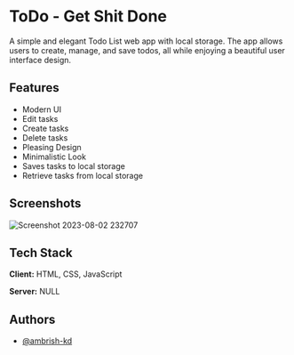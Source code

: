 
# ToDo - Get Shit Done

A simple and elegant Todo List web app with local storage. The app allows users to create, manage, and save todos, all while enjoying a beautiful user interface design.


## Features

- Modern UI
- Edit tasks
- Create tasks
- Delete tasks
- Pleasing Design
- Minimalistic Look
- Saves tasks to local storage
- Retrieve tasks from local storage


## Screenshots

![Screenshot 2023-08-02 232707](https://github.com/ambrish-kd/To-Do/assets/90711457/64ff730c-1ee9-42fb-b49e-6f19a506b8f5)



## Tech Stack

**Client:** HTML, CSS, JavaScript

**Server:** NULL


## Authors

- [@ambrish-kd](https://github.com/ambrish-kd)

